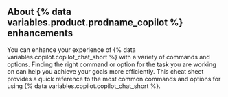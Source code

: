 ## About {% data variables.product.prodname_copilot %} enhancements

You can enhance your experience of {% data variables.copilot.copilot_chat_short %} with a variety of commands and options. Finding the right command or option for the task you are working on can help you achieve your goals more efficiently. This cheat sheet provides a quick reference to the most common commands and options for using {% data variables.copilot.copilot_chat_short %}.
